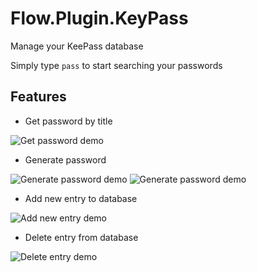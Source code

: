 # Flow.Plugin.KeyPass

Manage your KeePass database

Simply type `pass` to start searching your passwords

## Features
- Get password by title

![Get password demo](https://i.imgur.com/rcYqjGt.png)

- Generate password

![Generate password demo](https://i.imgur.com/XfUlvxy.png)
![Generate password demo](https://i.imgur.com/5uEs988.png)

- Add new entry to database

![Add new entry demo](https://i.imgur.com/2xccrw4.png)

- Delete entry from database

![Delete entry demo](https://i.imgur.com/5pT9V8c.png)